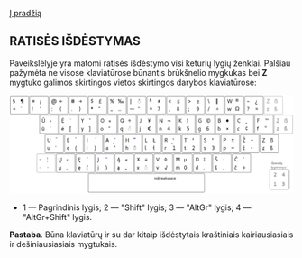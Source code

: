 [Į pradžią](../README.md)

RATISĖS IŠDĖSTYMAS
-----------------------

Paveikslėlyje yra matomi ratisės išdėstymo visi keturių lygių ženklai. Palšiau pažymėta ne visose klaviatūrose būnantis brūkšnelio mygkukas bei __Z__ mygtuko galimos skirtingos vietos skirtingos darybos klaviatūrose:

![Ratisės išdėstymas](images/lek_ratise_layout.png)

- 1 — Pagrindinis lygis; 2 — "Shift" lygis; 3 — "AltGr" lygis; 4 — "AltGr+Shift" lygis.

__Pastaba__. Būna klaviatūrų ir su dar kitaip išdėstytais kraštiniais kairiausiasiais ir dešiniausiasiais mygtukais.
